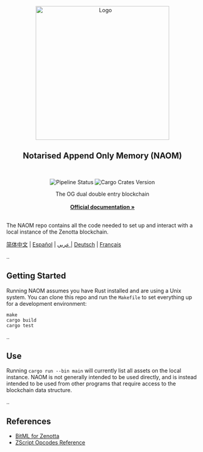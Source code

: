 <div id="top"></div>

<!-- PROJECT LOGO -->
<br />

<div align="center">
  <a>
    <img src="https://github.com/Zenotta/NAOM/blob/develop/assets/hero.svg" alt="Logo" style="width: 350px">
  </a>

  <h2 align="center">Notarised Append Only Memory (NAOM)</h2> <div style="height:30px"></div>

  <div>
  <img src="https://img.shields.io/github/actions/workflow/status/Zenotta/NAOM/rust.yml" alt="Pipeline Status" style="display:inline-block"/>
  <img src="https://img.shields.io/crates/v/naom" alt="Cargo Crates Version" style="display:inline-block" />
  </div>

  <p align="center">
    The OG dual double entry blockchain
    <br />
    <br />
    <a href="https://zenotta.io"><strong>Official documentation »</strong></a>
    <br />
    <br />
  </p>
</div>

The NAOM repo contains all the code needed to set up and interact with a local instance of the Zenotta blockchain.

[简体中文](https://github.com/Zenotta/NAOM/blob/develop/readmes/README.zhs.md) | [Español](https://github.com/Zenotta/NAOM/blob/develop/readmes/README.es.md) | [عربي ](https://github.com/Zenotta/NAOM/blob/develop/readmes/README.ar.md)| [Deutsch](https://github.com/Zenotta/NAOM/blob/develop/readmes/README.de.md) | [Français](https://github.com/Zenotta/NAOM/blob/develop/readmes/README.fr.md)

..

## Getting Started

Running NAOM assumes you have Rust installed and are using a Unix system. You can clone this repo and run the `Makefile` to set everything up for a development environment:

```
make
cargo build
cargo test
```

..

## Use

Running `cargo run --bin main` will currently list all assets on the local instance. NAOM is not generally intended to be
used directly, and is instead intended to be used from other programs that require access to the blockchain data 
structure.

..

## References

- [BitML for Zenotta](https://github.com/Zenotta/NAOM/blob/main/docs/BitML_for_Zenotta.pdf)
- [ZScript Opcodes Reference](https://github.com/Zenotta/NAOM/blob/main/docs/ZScript_Opcodes_Reference.pdf)